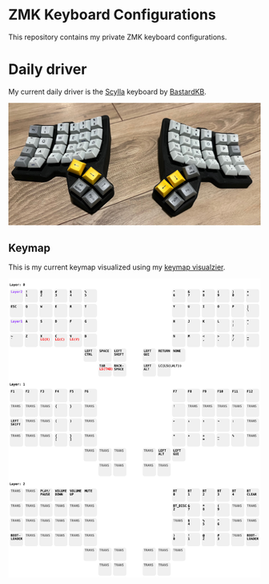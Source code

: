 # ZMK Keyboard Configurations

This repository contains my private ZMK keyboard configurations.

# Daily driver

My current daily driver is the [Scylla](https://github.com/Bastardkb/Scylla)
keyboard by [BastardKB](https://bastardkb.com).

![Scylla](docs/scylla.jpeg)

## Keymap

This is my current keymap visualized using my [keymap visualzier](https://github.com/huber-th/zmk-keymap-visualizer).

![Scylla Keymap](docs/scylla_keymap.png)
